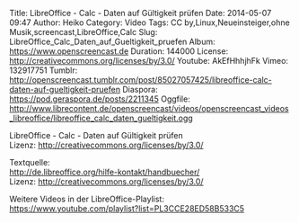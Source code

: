 Title: LibreOffice - Calc - Daten auf Gültigkeit prüfen
Date: 2014-05-07 09:47
Author: Heiko
Category: Video
Tags: CC by,Linux,Neueinsteiger,ohne Musik,screencast,LibreOffice,Calc
Slug: LibreOffice_Calc_Daten_auf_Gueltigkeit_pruefen
Album: https://www.openscreencast.de
Duration: 144000
License: http://creativecommons.org/licenses/by/3.0/
Youtube: AkEfHhhjhFk
Vimeo: 132917751
Tumblr: http://openscreencast.tumblr.com/post/85027057425/libreoffice-calc-daten-auf-gueltigkeit-pruefen
Diaspora: https://pod.geraspora.de/posts/2211345
Oggfile: http://www.librecontent.de/openscreencast/videos/openscreencast_videos_libreoffice/libreoffice_calc_daten_gueltigkeit.ogg

LibreOffice - Calc - Daten auf Gültigkeit prüfen  
Lizenz: <http://creativecommons.org/licenses/by/3.0/>  
  
Textquelle:  
<http://de.libreoffice.org/hilfe-kontakt/handbuecher/>  
Lizenz: <http://creativecommons.org/licenses/by/3.0/>  
  
Weitere Videos in der LibreOffice-Playlist:
<https://www.youtube.com/playlist?list=PL3CCE28ED58B533C5>  
  

